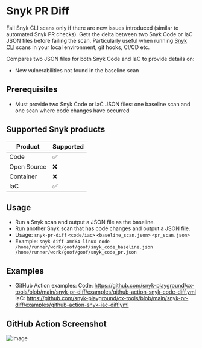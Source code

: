 # Snyk PR Diff

Fail Snyk CLI scans only if there are new issues introduced (similar to automated Snyk PR checks).
Gets the delta between two Snyk Code or IaC JSON files before failing the scan. Particularly useful when running [Snyk CLI](https://github.com/snyk/cli) scans in your local environment, git hooks, CI/CD etc.


Compares two JSON files for both Snyk Code and IaC to provide details on:
- New vulnerabilities not found in the baseline scan

## Prerequisites
- Must provide two Snyk Code or IaC JSON files: one baseline scan and one scan where code changes have occurred


## Supported Snyk products

| Product | Supported |
| ---- | --------- |
| Code   | ✅     |
| Open Source    | ❌        |
| Container   | ❌        |
| IaC   | ✅         |

## Usage
- Run a Snyk scan and output a JSON file as the baseline.
- Run another Snyk scan that has code changes and output a JSON file.
- Usage: `snyk-pr-diff` `<code/iac>` `<baseline_scan.json>` `<pr_scan.json>`
- Example: ```snyk-diff-amd64-linux code /home/runner/work/goof/goof/snyk_code_baseline.json /home/runner/work/goof/goof/snyk_code_pr.json ```
  

## Examples
- GitHub Action examples:
    Code: https://github.com/snyk-playground/cx-tools/blob/main/snyk-pr-diff/examples/github-action-snyk-code-diff.yml
    IaC:  https://github.com/snyk-playground/cx-tools/blob/main/snyk-pr-diff/examples/github-action-snyk-iac-diff.yml

## GitHub Action Screenshot
![image](https://github.com/hezro/snyk-code-pr-diff/assets/17459977/e90671d3-bfa1-413e-b85a-fba642008c1b)


